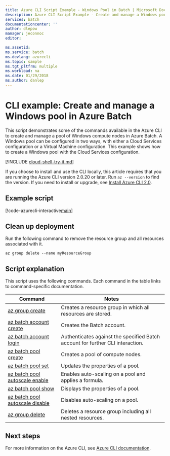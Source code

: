 ```yaml
---
title: Azure CLI Script Example - Windows Pool in Batch | Microsoft Docs
description: Azure CLI Script Example - Create and manage a Windows pool in Batch
services: batch
documentationcenter: ''
author: dlepow
manager: jeconnoc
editor: 

ms.assetid:
ms.service: batch
ms.devlang: azurecli
ms.topic: sample
ms.tgt_pltfrm: multiple
ms.workload: na
ms.date: 01/29/2018
ms.author: danlep
---
```


# CLI example: Create and manage a Windows pool in Azure Batch

This script demonstrates some of the commands available in the Azure CLI to create and
manage a pool of Windows compute nodes in Azure Batch. A Windows pool can be configured in two ways, with either a Cloud Services configuration 
or a Virtual Machine configuration. This example shows how to create a Windows pool with the Cloud Services configuration.

[!INCLUDE [cloud-shell-try-it.md](../../../includes/cloud-shell-try-it.md)]

If you choose to install and use the CLI locally, this article requires that you are running the Azure CLI version 2.0.20 or later. Run `az --version` to find the version. If you need to install or upgrade, see [Install Azure CLI 2.0](/cli/azure/install-azure-cli). 

## Example script

[!code-azurecli-interactive[main](../../../cli_scripts/batch/manage-pool/manage-pool-windows.sh "Manage Windows Cloud Services Pool")]

## Clean up deployment

Run the following command to remove the
resource group and all resources associated with it.

```azurecli-interactive
az group delete --name myResourceGroup
```

## Script explanation

This script uses the following commands. Each command in the table links to command-specific documentation.

| Command | Notes |
|---|---|
| [az group create](/cli/azure/group#az-group-create) | Creates a resource group in which all resources are stored. |
| [az batch account create](/cli/azure/batch/account#az-batch-account-create) | Creates the Batch account. |
| [az batch account login](https://docs.microsoft.com/cli/azure/batch/account#az-batch-account-login) | Authenticates against the specified Batch account for further CLI interaction. |
| [az batch pool create](https://docs.microsoft.com/cli/azure/batch/pool#az-batch-pool-create) | Creates a pool of compute nodes.  |
| [az batch pool set](https://docs.microsoft.com/cli/azure/batch/pool#az-batch-pool-set) | Updates the properties of a pool.  |
| [az batch pool autoscale enable](https://docs.microsoft.com/cli/azure/batch/pool/autoscale#az-batch-pool-autoscale-enable) | Enables auto-scaling on a pool and applies a formula.  |
| [az batch pool show](https://docs.microsoft.com/cli/azure/batch/pool#az-batch-pool-show) | Displays the properties of a pool.  |
| [az batch pool autoscale disable](https://docs.microsoft.com/cli/azure/batch/pool/autoscale#az-batch-pool-autoscale-disable) | Disables auto-scaling on a pool. |
| [az group delete](/cli/azure/group#az-group-delete) | Deletes a resource group including all nested resources. |


## Next steps

For more information on the Azure CLI, see [Azure CLI documentation](https://docs.microsoft.com/cli/azure).

